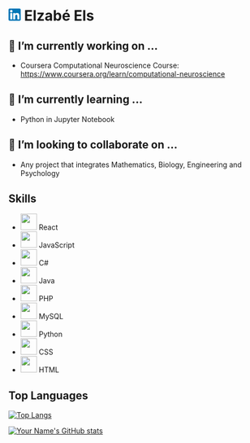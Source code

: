 # [![LinkedIn](./linkedin.png)]([https://www.linkedin.com/in/your-linkedin-profile](https://www.linkedin.com/in/maria-elizabeth-els)) Elzabé Els

## 🔭 I’m currently working on ...
- Coursera Computational Neuroscience Course:
  https://www.coursera.org/learn/computational-neuroscience
  
## 🌱 I’m currently learning ...
- Python in Jupyter Notebook

## 👯 I’m looking to collaborate on ...
- Any project that integrates Mathematics, Biology, Engineering and Psychology

## Skills
- <img height="32" width="32" src="https://cdn.simpleicons.org/react/#61DAFB" /> React
- <img height="32" width="32" src="https://cdn.simpleicons.org/simpleicons/00ccff99" /> JavaScript
- <img height="32" width="32" src="https://cdn.simpleicons.org/simpleicons/00ccff99" /> C#
- <img height="32" width="32" src="https://cdn.simpleicons.org/simpleicons/00ccff99" /> Java
- <img height="32" width="32" src="https://cdn.simpleicons.org/simpleicons/00ccff99" /> PHP
- <img height="32" width="32" src="https://cdn.simpleicons.org/simpleicons/00ccff99" /> MySQL
- <img height="32" width="32" src="https://cdn.simpleicons.org/simpleicons/00ccff99" /> Python
- <img height="32" width="32" src="https://cdn.simpleicons.org/simpleicons/00ccff99" /> CSS
- <img height="32" width="32" src="https://unpkg.com/simple-icons@v9/icons/simpleicons.svg" /> HTML

## Top Languages
[![Top Langs](https://github-readme-stats.vercel.app/api/top-langs/?username=ElzabeEls&layout=compact)](https://github.com/ElzabeEls)

[![Your Name's GitHub stats](https://github-readme-stats.vercel.app/api?username=ElzabeEls&show_icons=true)](https://github.com/ElzabeEls)
